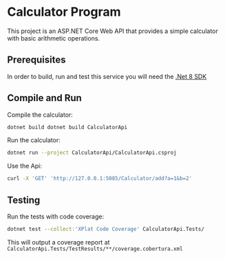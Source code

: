 # Calculator Program
This project is an ASP.NET Core Web API that provides a simple calculator with basic arithmetic operations.

## Prerequisites
In order to build, run and test this service you will need the [.Net 8 SDK](https://dotnet.microsoft.com/en-us/download/dotnet/8.0)

## Compile and Run
Compile the calculator:

```bash
dotnet build dotnet build CalculatorApi
```

Run the calculator:

```bash
dotnet run --project CalculatorApi/CalculatorApi.csproj
```

Use the Api:

```bash
curl -X 'GET' 'http://127.0.0.1:5085/Calculator/add?a=1&b=2'
```

## Testing
Run the tests with code coverage:

```bash
dotnet test --collect:'XPlat Code Coverage' CalculatorApi.Tests/
```
This will output a coverage report at `CalculatorApi.Tests/TestResults/**/coverage.cobertura.xml`

